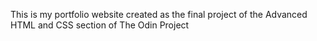 This is my portfolio website created as the final project of the Advanced HTML and CSS section of The Odin Project

